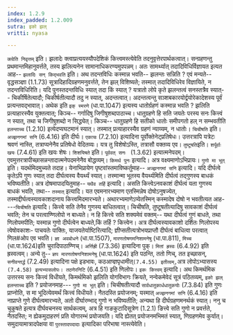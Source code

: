 ```yaml
---
index: 1.2.9
index_padded: 1.2.009
sutra: इको झल्
vritti: nyasa

---
```

`क्त्वेति निवृत्तम्` इति। झलादेः क्त्वाप्रत्ययस्यौपदेशिकं कित्त्वमस्त्येवेति तदनुवृत्तेरपार्थकत्वात्। सन्ग्रहणन्तु प्रथमान्तमिहानुवर्त्तते, तस्य झलित्यनेन सामानाधिकरण्यमुपपन्नम्। अतः सामर्थ्यात् तदादिविधिर्विज्ञायत इत्यत आह-- `झलादिः सन् किद्भवति` इति।
अथ तदन्तविधिः कस्मान्न भवति-- झलन्तः सन्निति ? एवं मन्यते-- वृद्धसञ्ज्ञा (1.1.73) सूत्रादिहादिग्रहणमनुवर्त्तते, तेन झल् विशिष्यते; तस्मात् तदादिविधिरेव विज्ञायिते, न तदन्तविधिरिति। यदि पुनस्तदन्तविधिः स्यात् तदा किं स्यात् ? यत्रातो लोपे कृते झलन्तत्वं सनस्तत्रैव स्यात्-- चिकीर्षितेत्यादौ; चिकीर्षतीत्यादौ तदु न स्यात्, अदन्तत्वात्। अदन्तत्वन्तु सञ्शबकारयोर्द्वयोरेकादेशस्य पूर्वं प्रत्यन्तवद्भावात्।
अथेक इति `इक् स्मरणे` (धा.पा.1047) इत्यस्य धातोर्ग्रहणं कस्मान्न भवति ? झलिति प्रत्याहारस्यैव युक्तत्वात्; किञ्च-- गर्गादिषु जिगीषुशब्दपाठाच्च। धातुग्रहणे हि सति जयतेः परस्य सनः कित्त्वं न स्यात्, तथा च जिगीषुशब्दो न सिद्ध्येत्। किञ्च-- धातुग्रहणे हि सतीको धातोः समीपगतो हल् न सम्भवतीति `हलन्ताच्च` (1.2.10) इत्येदप्यघटमानं स्यात्। तस्मात् प्रत्याहारस्यैव ग्रहणं न्याय्यम्, न धातोः। `चिचीषति` इति। `अज्झनगमां सनि` (6.4.16) इति दीर्घः। `एकाचः` (7.2.10) इत्यादिना पूर्वोक्तेनेट्प्रतिषेधः। उत्तरत्रापि यत्रेटः श्रवणं नास्ति, तत्राप्यनेनैव प्रतिषेधो वेदितव्यः। यत्र तु विशेषोऽस्ति, तत्रासौ वक्तव्य एव। `तुष्टूषति`इति। `शर्पूर्वाः खयः` (7.4.61) इति खयः शेषः। `शिशयिषते` इति। `पूर्ववत् सनः ` (1.3.62) इत्यात्मनेपदम्। एवमुत्तरत्रापीच्छासन्नन्तादात्मनेपदमनेनैव बोद्धव्यम्।
`किमर्थ पुनः` इत्यादि। अत्र वक्ष्यमाणोऽभिप्रायः। `गुणो मा भूत्` इति। यदर्थमिदमुच्यते तदाह। येनाभिप्रायेण पृष्टवांस्तमाविष्कर्तुमाह-- `अज्झनगमां सनि` इत्यादि। यदि दीर्घत्वे कृतेऽपि गुणः स्यात् तदा दीर्घत्वस्य वैयर्थ्यं स्यात्। तस्मान्मा भूतस्य वैयर्थ्यमिति दीर्घत्वं तद्गुणस्य बाधकं भविष्यतीति। अत्र दोषमापादयितुमाह-- `यथैव तर्हि` इत्यादि। असति कित्त्वेऽनवकाशं दीर्घत्वं यता गुणस्य बाधकं भवति, तथा-- `तस्मात्` इत्यादि। यत एवमनारभ्यमाण एतस्मिन्नेष दोषोऽनुषज्येत, तस्माद्दीर्घत्वस्यावकाशदानाय कित्त्वमिदमारभ्यते। अथारभ्यमाणेऽप्येतस्मिन् कस्मादेष दोषो न भवतीत्यत आह----`चिचीषति` इत्यादि। कित्त्वे सति तेनैव गुणस्य बाधितत्वात्। चिचीषति, तुष्टूषतीत्यादिषु सावकाशं दीर्घत्वं भवति; तेन च परत्वाण्णिलोपो न बाध्यते। न हि कित्त्वे सति शक्यमेवं वक्तम्-- यथा दीर्घत्वं गुणं बाधते, तथा णिलोपमपीति; यस्मान्न गुणो दीर्घत्वेन बाध्यते,किं तर्हि ? कित्त्वेन। अत्र दीर्घत्वस्यावकाशो दर्शितः णिलोपस्य त्वेषोवकाशः- पाचयतेः पाक्तिः, याजयतेर्याष्टिरित्यादि; ज्ञीप्सतीत्यत्रोभयप्राप्तौ दीर्घत्वं बाधित्वा परत्वात् णिल#ओप एव भवति। `ज्ञा अवबोधने` (धा.पा.1507), `मारणतोषणमनिशामनेषु` (धा.पा.811), `मिच्च` (धा.पा.1624)इति चुरादिपाठाण्णिच्। `अर्त्तिह्री` (7.3.36) इत्यादिना पुक्। `मितां ह्रस्वः` (6.4.92) इति ह्रस्वत्वम्। अन्ये तु-- `ज्ञप मारणतोषणनिशामनेषु` (धा.पा.1624) इति पठन्ति, ततो णिच्, तत इच्छासन्, `सनीवन्तर्द्ध` (7.2.49) इत्यादिना पक्षे इडभावः, कठआप्ज्ञपृधामीत्` (7.4.55) इतीत्वम्, `अत्र लोपोऽभ्यासस्य` (7.4.58) इत्यभ्यासलोपः। तठणेरनिटि` (6.4.51) इति णिलोपः।
`इकः कित्त्वम्` इत्यादि। अथ किमर्थमिक उत्तरस्य सनः कित्त्वं विधीयते, किमर्थमिको झलिति योगविभागः क्रियते, नन्वेकमेवेदं सूत्रं पठितव्यम्, `इको झल् हलन्ताच्च` इति ? प्रयोजनमाह--- `गुणो मा भूत्` इति। चिचीषतीत्यादौ `सार्वधातुकार्धधातुकयोः` (7.3.84) इति गुणः प्राप्नोति, स मा भूदित्येवमर्थं कित्त्वं विधीयते। नैतदस्ति प्रयोजनम्; यस्मात् `अज्झनगमां सनि` (6.4.16) इति नाप्राप्ते गुणे दीर्घत्वमारभ्यते, अतो दीर्घारम्भाद् गुणो न भविष्यतीति; अन्यथा हि दीर्घग्रहणमनर्थकं स्यात्। ननु च चुकूषते इत्यत्र दीर्घवचनस्य सार्थकत्वम्, अत्र हि गाङकुटादिसूत्रेण (1.2.1) ङित्त्वे सति गुणो न प्रवर्त्तते, नैतदस्ति; न ह्येकमुदाहरणं प्रति योगारम्भं प्रयोजयति। यदि ह्येतत् प्रयोजनमभिमतं स्यात्, णिग्रहणमेव कुर्यात्। समुदायामात्रादपेक्षया वा `पुरस्तादपदादाः` इत्यादिका परिभाषा नास्त्येवेति।